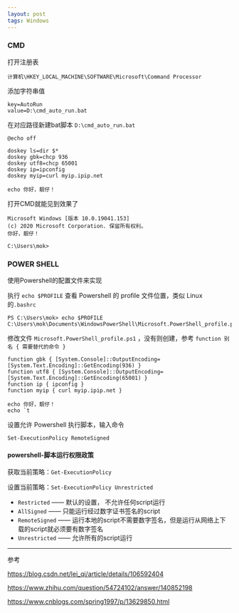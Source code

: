 ```yaml
---
layout: post
tags: Windows
---
```


### CMD

打开注册表
```
计算机\HKEY_LOCAL_MACHINE\SOFTWARE\Microsoft\Command Processor
```

添加字符串值
```
key=AutoRun
value=D:\cmd_auto_run.bat
```

在对应路径新建bat脚本
`D:\cmd_auto_run.bat`
```
@echo off

doskey ls=dir $*
doskey gbk=chcp 936
doskey utf8=chcp 65001
doskey ip=ipconfig
doskey myip=curl myip.ipip.net

echo 你好，靓仔！
```

打开CMD就能见到效果了
```
Microsoft Windows [版本 10.0.19041.153]
(c) 2020 Microsoft Corporation. 保留所有权利。
你好，靓仔！

C:\Users\mok>
```

### POWER SHELL

使用Powershell的配置文件来实现

执行 `echo $PROFILE` 查看 Powershell 的 profile 文件位置，类似 Linux 的`.bashrc`
```
PS C:\Users\mok> echo $PROFILE
C:\Users\mok\Documents\WindowsPowerShell\Microsoft.PowerShell_profile.ps1
```

修改文件 `Microsoft.PowerShell_profile.ps1` ，没有则创建，参考 `function 别名 { 需要替代的命令 }`
```
function gbk { [System.Console]::OutputEncoding=[System.Text.Encoding]::GetEncoding(936) }
function utf8 { [System.Console]::OutputEncoding=[System.Text.Encoding]::GetEncoding(65001) }
function ip { ipconfig }
function myip { curl myip.ipip.net }

echo 你好，靓仔！
echo `t
```

设置允许 Powershell 执行脚本，输入命令
```
Set-ExecutionPolicy RemoteSigned
```

#### powershell-脚本运行权限政策

获取当前策略：`Get-ExecutionPolicy`

设置当前策略：`Set-ExecutionPolicy Unrestricted`

- `Restricted` —— 默认的设置， 不允许任何script运行
- `AllSigned` —— 只能运行经过数字证书签名的script
- `RemoteSigned` —— 运行本地的script不需要数字签名，但是运行从网络上下载的script就必须要有数字签名
- `Unrestricted` —— 允许所有的script运行

---

参考

<https://blog.csdn.net/lei_qi/article/details/106592404>

<https://www.zhihu.com/question/54724102/answer/140852198>

<https://www.cnblogs.com/spring1997/p/13629850.html>
